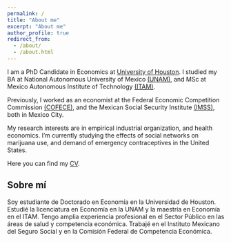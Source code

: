```yaml
---
permalink: /
title: "About me"
excerpt: "About me"
author_profile: true
redirect_from:
  - /about/
  - /about.html
---
```


I am a PhD Candidate in Economics at [University of Houston](https://www.uh.edu/class/economics/). I studied my BA at National Autonomous University of Mexico [(UNAM)](http://www.economia.unam.mx/), and MSc at Mexico Autonomous Institute of Technology [(ITAM)](https://posgrados.itam.mx/).

Previously, I worked as an economist at the Federal Economic Competition Commission [(COFECE)](https://www.cofece.mx/?lang=en), and the Mexican Social Security Institute [(IMSS)](http://www.imss.gob.mx/), both in Mexico City.

My research interests are in empirical industrial organization, and health economics. I’m currently studying the effects of social networks on marijuana use, and demand of emergency contraceptives in the United States.

Here you can find my <a href="/files/EvaLoaeza_CV_2023.pdf">CV</a>.

## Sobre mí

Soy estudiante de Doctorado en Economía en la Universidad de Houston. Estudié la licenciatura en Economía en la UNAM y la maestría en Economía en el ITAM. 
Tengo amplia experiencia profesional en el Sector Público en las áreas de salud y competencia económica. Trabajé en el Instituto Mexicano del Seguro Social y en la Comisión Federal de Competencia Económica. 
